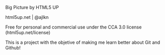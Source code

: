 Big Picture by HTML5 UP

html5up.net | @ajlkn

Free for personal and commercial use under the CCA 3.0 license (html5up.net/license)

This is a project with the objetive of making me learn better about Git and Github!

